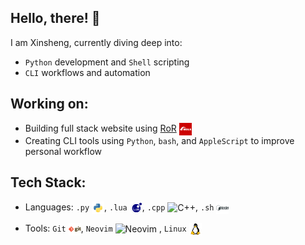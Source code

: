 ## Hello, there! 👋

I am Xinsheng, currently diving deep into:
- `Python` development and `Shell` scripting
- `CLI` workflows and automation

## Working on:
- Building full stack website using [RoR](https://rubyonrails.org/) <img src="https://raw.githubusercontent.com/github/explore/main/topics/rails/rails.png" alt="Rails" height="20" align="absmiddle">
- Creating CLI tools using `Python`, `bash`, and `AppleScript` to improve personal workflow 

## Tech Stack:
- Languages: `.py` <img src="https://raw.githubusercontent.com/github/explore/main/topics/python/python.png" alt="Python" height="20" align="absmiddle">, `.lua` <img src="https://raw.githubusercontent.com/github/explore/main/topics/lua/lua.png" alt="Lua" height="20" align="absmiddle">, `.cpp` <img src="https://raw.githubusercontent.com/isocpp/logos/master/cpp_logo.png" alt="C++" height="20" align="absmiddle">, `.sh` <img src="https://raw.githubusercontent.com/github/explore/main/topics/bash/bash.png" alt="Shell" height="20" align="absmiddle">

- Tools: `Git` <img src="https://raw.githubusercontent.com/github/explore/main/topics/git/git.png" alt="Git" height="20" align="absmiddle">, `Neovim` <img src="https://avatars.githubusercontent.com/u/6471485?s=200&v=4" alt="Neovim" height="20" align="absmiddle">
, `Linux` <img src="https://raw.githubusercontent.com/github/explore/main/topics/linux/linux.png" alt="Linux" height="20" align="absmiddle">

<!--
**xs1128/xs1128** is a ✨ _special_ ✨ repository because its `README.md` (this file) appears on your GitHub profile.

Here are some ideas to get you started:

- 🔭 I’m currently working on ...
- 🌱 I’m currently learning ...
- 👯 I’m looking to collaborate on ...
- 🤔 I’m looking for help with ...
- 💬 Ask me about ...
- 📫 How to reach me: ...
- 😄 Pronouns: ...
- ⚡ Fun fact: ...
-->
